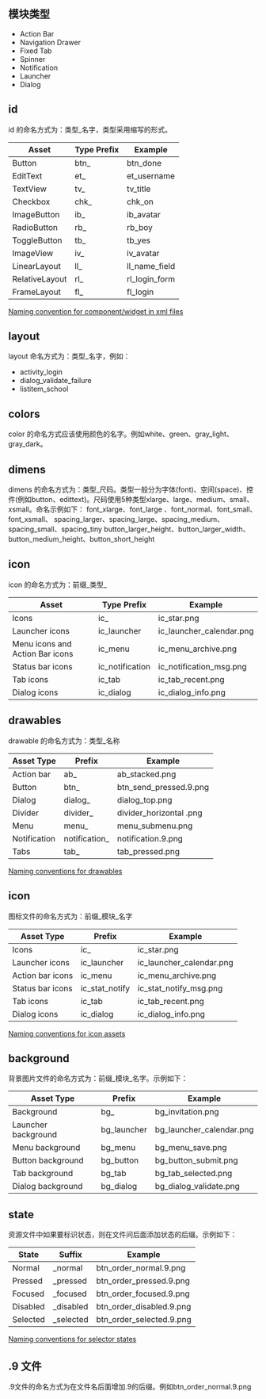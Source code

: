 ## 模块类型

- Action Bar
- Navigation Drawer
- Fixed Tab
- Spinner
- Notification
- Launcher
- Dialog


## id

id 的命名方式为：类型_名字，类型采用缩写的形式。

| Asset                             | Type	Prefix    | Example                   |
|-----------------------------------|-----------------|---------------------------|
| Button                            | btn_            | btn_done                  |
| EditText                          | et_             | et_username               |
| TextView                          | tv_             | tv_title                  |
| Checkbox                          | chk_            | chk_on                    |
| ImageButton                       | ib_             | ib_avatar                 |
| RadioButton                       | rb_             |	rb_boy                    |
| ToggleButton                      | tb_             | tb_yes                    |
| ImageView                         | iv_             | iv_avatar                 |
| LinearLayout                      | ll_             | ll_name_field             |
| RelativeLayout                    | rl_             | rl_login_form             |
| FrameLayout                       | fl_             | fl_login                  |

[Naming convention for component/widget in xml files](https://github.com/NexMM/android-naming-conventions)

## layout

layout 命名方式为：类型_名字，例如：
- activity_login
- dialog_validate_failure
- listitem_school

## colors

color 的命名方式应该使用颜色的名字。例如white、green、gray_light、gray_dark。

## dimens

dimens 的命名方式为：类型_尺码。类型一般分为字体(font)、空间(space)、控件(例如button、edittext)。尺码使用5种类型xlarge、large、medium、small、xsmall。命名示例如下：
font_xlarge、font_large 、font_normal、font_small、font_xsmall、
spacing_larger、spacing_large、spacing_medium、spacing_small、spacing_tiny
button_larger_height、button_larger_width、button_medium_height、button_short_height 

## icon 

icon 的命名方式为：前缀_类型_

| Asset                             | Type	Prefix    | Example                   |
|-----------------------------------|-----------------|---------------------------|
| Icons                             | ic_             | ic_star.png               |
| Launcher icons                    | ic_launcher     | ic_launcher_calendar.png  |
| Menu icons and Action Bar icons   | ic_menu         | ic_menu_archive.png       |
| Status bar icons                  | ic_notification | ic_notification_msg.png   |
| Tab icons                         | ic_tab          |	ic_tab_recent.png         |
| Dialog icons                      | ic_dialog       | ic_dialog_info.png        |

## drawables

drawable 的命名方式为：类型_名称

| Asset Type    | Prefix        | Example                   |
|---------------|---------------|---------------------------|
| Action bar    | ab_           | ab_stacked.png            |
| Button        | btn_          | btn_send_pressed.9.png    |
| Dialog        | dialog_       | dialog_top.png            |
| Divider       | divider_      | divider_horizontal  .png  |
| Menu          | menu_         | menu_submenu.png          |
| Notification  | notification_ | notification.9.png        |
| Tabs          | tab_          | tab_pressed.png           |

[Naming conventions for drawables](http://petrnohejl.github.io/Android-Cheatsheet-For-Graphic-Designers/#naming-conventions-for-drawables)

## icon

图标文件的命名方式为：前缀_模块_名字

| Asset Type        | Prefix          | Example                   |
|-------------------|-----------------|---------------------------|
| Icons             | ic_             | ic_star.png               |
| Launcher icons    | ic_launcher     | ic_launcher_calendar.png  |
| Action bar icons  | ic_menu         | ic_menu_archive.png       |
| Status bar icons  | ic_stat_notify  | ic_stat_notify_msg.png    |
| Tab icons         | ic_tab          | ic_tab_recent.png         |
| Dialog icons      | ic_dialog       | ic_dialog_info.png        |

[Naming conventions for icon assets](http://petrnohejl.github.io/Android-Cheatsheet-For-Graphic-Designers/#naming-conventions-for-icon-assets)

## background

背景图片文件的命名方式为：前缀_模块_名字。示例如下：

| Asset Type            | Prefix          | Example                   |
|-----------------------|-----------------|---------------------------|
| Background            | bg_             | bg_invitation.png         |
| Launcher background   | bg_launcher     | bg_launcher_calendar.png  |
| Menu background       | bg_menu         | bg_menu_save.png          |
| Button background     | bg_button       | bg_button_submit.png      |
| Tab background        | bg_tab          | bg_tab_selected.png       |
| Dialog background     | bg_dialog       | bg_dialog_validate.png    |

## state

资源文件中如果要标识状态，则在文件问后面添加状态的后缀。示例如下：

| State     | Suffix    | Example                   |
|-----------|-----------|---------------------------|
| Normal    | _normal   | btn_order_normal.9.png    |
| Pressed   | _pressed  | btn_order_pressed.9.png   |
| Focused   | _focused  | btn_order_focused.9.png   |
| Disabled  | _disabled | btn_order_disabled.9.png  |
| Selected  | _selected | btn_order_selected.9.png  |

[Naming conventions for selector states](http://petrnohejl.github.io/Android-Cheatsheet-For-Graphic-Designers/#naming-conventions-for-selector-states)

## .9 文件

.9文件的命名方式为在文件名后面增加.9的后缀。例如btn_order_normal.9.png 
